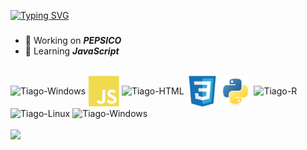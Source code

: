 <a href="https://git.io/typing-svg"><img src="https://readme-typing-svg.demolab.com?font=Space+Grotesk&weight=100&size=30&duration=3000&pause=1000&color=F733C2&center=true&multiline=true&random=false&width=435&lines=Software+Engineer+Student" alt="Typing SVG" /></a>
###
- 🔭 Working on *__PEPSICO__*
- 🌱 Learning *__JavaScript__*

<div style="display: inline_block"><br>
  <img align="center" alt="Tiago-Windows" height="50" width="50" src="https://cdn.jsdelivr.net/gh/devicons/devicon@latest/icons/java/java-original-wordmark.svg" />
  <img align="center" alt="Tiago-Js" height="50" width="50" src="https://raw.githubusercontent.com/devicons/devicon/master/icons/javascript/javascript-plain.svg">
  <img align="center" alt="Tiago-HTML" height="50" width="50" src="https://cdn.jsdelivr.net/gh/devicons/devicon/icons/html5/html5-original.svg">
  <img align="center" alt="Tiago-CSS" height="50" width="50" src="https://raw.githubusercontent.com/devicons/devicon/master/icons/css3/css3-original.svg">
  <img align="center" alt="Tiago-Python" height="50" width="50" src="https://raw.githubusercontent.com/devicons/devicon/master/icons/python/python-original.svg">
  <img align="center" alt="Tiago-R" height="50" width="50" src="https://cdn.jsdelivr.net/gh/devicons/devicon/icons/r/r-original.svg">
  <img align="center" alt="Tiago-Linux" height="50" width="50" src="https://cdn.jsdelivr.net/gh/devicons/devicon/icons/linux/linux-original.svg">
  <img align="center" alt="Tiago-Windows" height="50" width="50" src="https://cdn.jsdelivr.net/gh/devicons/devicon/icons/windows8/windows8-original.svg">

          
</div>
<br/>
<div>
<a href="https://github.com/TiagoGrebogi">
<img loading="lazy" height="200em" src="https://github-readme-stats.vercel.app/api/top-langs/?username=TiagoGrebogi&layout=compact&langs_count=7&theme=dracula"/>
</div>
<!--
**TiagoGrebogi/TiagoGrebogi** is a ✨ _special_ ✨ repository because its `README.md` (this file) appears on your GitHub profile.

Here are some ideas to get you started:

-  ...
-  ...
- 👯 I’m looking to collaborate on ...
- 🤔 I’m looking for help with ...
- 💬 Ask me about ...
- 📫 How to reach me: ...
- 😄 Pronouns: ...
- ⚡ Fun fact: ...
-->

